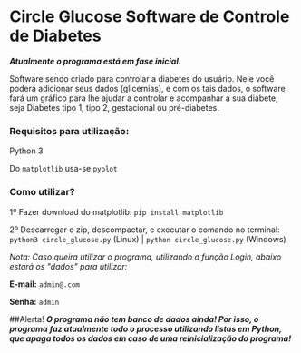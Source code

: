 # Circle Glucose Software de Controle de Diabetes

***Atualmente o programa está em fase inicial.***

Software sendo criado para controlar a diabetes do usuário.
Nele você poderá adicionar seus dados (glicemias), e
com os tais dados, o software fará um gráfico para lhe 
ajudar a controlar e acompanhar a sua diabete, seja Diabetes 
tipo 1, tipo 2, gestacional ou pré-diabetes.

### Requisitos para utilização:
Python 3

Do `matplotlib` usa-se `pyplot`

### Como utilizar?

1º Fazer download do matplotlib: `pip install matplotlib`

2º Descarregar o zip, descompactar, e executar o comando no terminal:
`python3 circle_glucose.py` (Linux) 
| 
`python circle_glucose.py` (Windows)

*Nota: Caso queira utilizar o programa, utilizando a função Login,
abaixo estará os "dados" para utilizar:*

**E-mail:** `admin@.com`

**Senha:** `admin`


##Alerta!
***O programa não tem banco de dados ainda! Por isso, o programa faz 
atualmente todo o processo utilizando listas em Python, que apaga
todos os dados em caso de uma reinicialização do programa!***